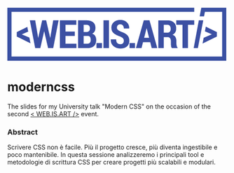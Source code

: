 [![AppVersion-version](https://raw.githubusercontent.com/webisart/graphics/master/Logo/LogoWebIsArt.png)](https://www.facebook.com/webisart.user.group/)  

# moderncss
The slides for my University talk "Modern CSS" on the occasion of the second [< WEB.IS.ART />](https://www.facebook.com/webisart.user.group/) event.

### Abstract
Scrivere CSS non è facile. Più il progetto cresce, più diventa ingestibile e poco mantenibile. In questa sessione analizzeremo i principali tool e metodologie di scrittura CSS per creare progetti più scalabili e modulari.
